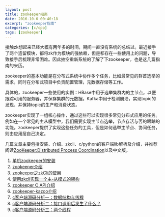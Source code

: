 ```yaml
---
layout: post
title: zookeeper指南
date: 2016-10-6 00:40:18
excerpt: "zookeeper指南"
categories: [c/cpp]
tags: [zookeeper]
---
```


接触zk想起来已经大概有两年多的时间，期间一直没有系统的总结过。最近接手了两个遗留模块，都将zk作为模块的强依赖，但是都存在一些使用上的问题，导致接手后梳理非常困难。因此抽空重新系统的了解了下zookeeper，也是这几篇指南的来历。

<!--more-->

zookeeper的基本功能是在分布式系统中协作多个任务，比如最常见的群首选举的需求，同时在分布式项目中负责配置管理，元数据存储等工作。

具体的，zookeeper一些使用的实例：HBase中用于选举集群内的主节点，以便跟踪可用的服务器，并保存集群的元数据。Kafka中用于检测崩溃，实现topic的发现，并保持topic的生产和消费状态。

zookeeper实现了一组核心操作，通过这些可以实现很多常见分布式应用的任务。例如在一个常见的主从模型中，我们需要实现主节点选举，节点存活与否的跟踪的功能。zookeeper提供了实现这些任务的工具，但是如何选举主节点、协同任务，则由应用层自己决定。

几篇文章主要包括安装、介绍、zkcli、c/python的客户端lib解析及介绍，并推荐阅读[ZooKeeper:Distributed Process Coordination](http://pan.baidu.com/s/1nuT9tUx)以及中文版。

1. [单机zookeeper的安装](http://yingshin.github.io/c/cpp/2016/09/24/zookeeper-install)  
2. [zookeeper介绍](http://yingshin.github.io/c/cpp/2016/09/24/zookeeper-introduction)  
3. [zookeeper之zkCli的使用](http://yingshin.github.io/c/cpp/2016/09/24/zkcli-introduction)  
4. [使用zkcli实现一个主-从模式的架构](http://yingshin.github.io/c/cpp/2016/09/25/zkcli-example)  
5. [zookeeper C API介绍](http://yingshin.github.io/c/cpp/2016/10/02/zookeeper-c-api-introduction)  
6. [zookeeper-kazoo介绍](http://yingshin.github.io/c/cpp/2016/10/05/zookeeper-python-kazoo-introduction)  
7. [c客户端源码分析一：数据结构与线程](http://yingshin.github.io/c/cpp/2016/10/22/zookeeper-c-client-src-structure-and-thread)  
8. [c客户端源码分析二：接口调用后发生了什么？](http://yingshin.github.io/c/cpp/2016/10/23/zookeeper-c-client-src-user-thread)  
9. [c客户端源码分析三：两个线程](http://yingshin.github.io/c/cpp/2016/10/23/zookeeper-c-client-src-lib-thread)  


